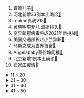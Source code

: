 1. 曹颖儿子[:link:](https://s.weibo.com/weibo?q=%23曹颖儿子%23&Refer=top)
2. 河北新增33例本土确诊[:link:](https://s.weibo.com/weibo?q=%23河北新增33例本土确诊%23&Refer=top)
3. realme真我V15[:link:](https://s.weibo.com/weibo?q=%23realme真我V15%23&Refer=top)
4. 黄晓明李菲儿 浪姐镜头[:link:](https://s.weibo.com/weibo?q=%23黄晓明李菲儿%20浪姐镜头%23&Refer=top)
5. 变异新冠病毒将成2021年新挑战[:link:](https://s.weibo.com/weibo?q=%23变异新冠病毒将成2021年新挑战%23&Refer=top)
6. 美国交通部长赵小兰辞职[:link:](https://s.weibo.com/weibo?q=%23美国交通部长赵小兰辞职%23&Refer=top)
7. 马斯克成为世界首富[:link:](https://s.weibo.com/weibo?q=%23马斯克成为世界首富%23&Refer=top)
8. Angelababy蔡徐坤同框[:link:](https://s.weibo.com/weibo?q=%23Angelababy蔡徐坤同框%23&Refer=top)
9. 北京新增1例本土确诊[:link:](https://s.weibo.com/weibo?q=%23北京新增1例本土确诊%23&Refer=top)
10. 石家庄疫情[:link:](https://s.weibo.com/weibo?q=%23石家庄疫情%23&Refer=top)
<details>
<summary>11 ~ 20</summary>

11. 南柱赫旧照撞脸杨迪[:link:](https://s.weibo.com/weibo?q=%23南柱赫旧照撞脸杨迪%23&Refer=top)
12. 小鹿 为什么不能有灯牌里的妈妈[:link:](https://s.weibo.com/weibo?q=%23小鹿%20为什么不能有灯牌里的妈妈%23&Refer=top)
13. 女生想拥抱的男生的穿搭[:link:](https://s.weibo.com/weibo?q=%23女生想拥抱的男生的穿搭%23&Refer=top)
14. 范丞丞妈妈就是我妈妈本人[:link:](https://s.weibo.com/weibo?q=%23范丞丞妈妈就是我妈妈本人%23&Refer=top)
15. 浙江支援河北核酸检测医疗队出征[:link:](https://s.weibo.com/weibo?q=%23浙江支援河北核酸检测医疗队出征%23&Refer=top)
16. 大学生打破复原魔方吉尼斯世界纪录[:link:](https://s.weibo.com/weibo?q=%23大学生打破复原魔方吉尼斯世界纪录%23&Refer=top)
17. 希林娜依高被妈妈问为什么苦涩[:link:](https://s.weibo.com/weibo?q=%23希林娜依高被妈妈问为什么苦涩%23&Refer=top)
18. 河南大学[:link:](https://s.weibo.com/weibo?q=%23河南大学%23&Refer=top)
19. 比特币[:link:](https://s.weibo.com/weibo?q=%23比特币%23&Refer=top)
20. 车银优好帅[:link:](https://s.weibo.com/weibo?q=%23车银优好帅%23&Refer=top)
</details>
<details>
<summary>21 ~ 30</summary>

21. 上海地铁[:link:](https://s.weibo.com/weibo?q=%23上海地铁%23&Refer=top)
22. 王骁曾后悔参加节目[:link:](https://s.weibo.com/weibo?q=%23王骁曾后悔参加节目%23&Refer=top)
23. 不能在北方说找块豆腐撞死[:link:](https://s.weibo.com/weibo?q=%23不能在北方说找块豆腐撞死%23&Refer=top)
24. 董子健让杨巡学学谢宏祖[:link:](https://s.weibo.com/weibo?q=%23董子健让杨巡学学谢宏祖%23&Refer=top)
25. 王者荣耀[:link:](https://s.weibo.com/weibo?q=%23王者荣耀%23&Refer=top)
26. 核酸检测护士含泪送别去世母亲[:link:](https://s.weibo.com/weibo?q=%23核酸检测护士含泪送别去世母亲%23&Refer=top)
27. 彭斯办公室主任被特朗普禁止进入白宫[:link:](https://s.weibo.com/weibo?q=%23彭斯办公室主任被特朗普禁止进入白宫%23&Refer=top)
28. 法考[:link:](https://s.weibo.com/weibo?q=%23法考%23&Refer=top)
29. 健康码的温度在哪[:link:](https://s.weibo.com/weibo?q=%23健康码的温度在哪%23&Refer=top)
30. 谢允醒来第一件事是画画[:link:](https://s.weibo.com/weibo?q=%23谢允醒来第一件事是画画%23&Refer=top)
</details>
<details>
<summary>31 ~ 40</summary>

31. 徐梦洁像踩着平衡车领的奖[:link:](https://s.weibo.com/weibo?q=%23徐梦洁像踩着平衡车领的奖%23&Refer=top)
32. 黑龙江新增1例本土确诊[:link:](https://s.weibo.com/weibo?q=%23黑龙江新增1例本土确诊%23&Refer=top)
33. 谢允向周翡求婚[:link:](https://s.weibo.com/weibo?q=%23谢允向周翡求婚%23&Refer=top)
34. 佩洛西呼吁将特朗普立即免职[:link:](https://s.weibo.com/weibo?q=%23佩洛西呼吁将特朗普立即免职%23&Refer=top)
35. 詹秋怡律政佳人[:link:](https://s.weibo.com/weibo?q=%23詹秋怡律政佳人%23&Refer=top)
36. 青年教师的996[:link:](https://s.weibo.com/weibo?q=%23青年教师的996%23&Refer=top)
37. 新郎结完婚把新娘忘在酒店[:link:](https://s.weibo.com/weibo?q=%23新郎结完婚把新娘忘在酒店%23&Refer=top)
38. 赘婿[:link:](https://s.weibo.com/weibo?q=%23赘婿%23&Refer=top)
39. 燕郊[:link:](https://s.weibo.com/weibo?q=%23燕郊%23&Refer=top)
40. 内蒙古零下30度泡面被冻成干脆面[:link:](https://s.weibo.com/weibo?q=%23内蒙古零下30度泡面被冻成干脆面%23&Refer=top)
</details>
<details>
<summary>41 ~ 50</summary>

41. 辽宁新增2例本土确诊[:link:](https://s.weibo.com/weibo?q=%23辽宁新增2例本土确诊%23&Refer=top)
42. 江苏浙江医疗队驰援河北[:link:](https://s.weibo.com/weibo?q=%23江苏浙江医疗队驰援河北%23&Refer=top)
43. 31省区市新增53例确诊[:link:](https://s.weibo.com/weibo?q=%2331省区市新增53例确诊%23&Refer=top)
44. 马斯克回应成为全球首富[:link:](https://s.weibo.com/weibo?q=%23马斯克回应成为全球首富%23&Refer=top)
45. 2020年西双版纳缴毒1.5吨[:link:](https://s.weibo.com/weibo?q=%232020年西双版纳缴毒1.5吨%23&Refer=top)
46. 冒雪送物资护目镜结冰有人摔破腿[:link:](https://s.weibo.com/weibo?q=%23冒雪送物资护目镜结冰有人摔破腿%23&Refer=top)
47. 了不起的女孩联动棋魂[:link:](https://s.weibo.com/weibo?q=%23了不起的女孩联动棋魂%23&Refer=top)
48. 31省区市新增本土确诊37例[:link:](https://s.weibo.com/weibo?q=%2331省区市新增本土确诊37例%23&Refer=top)
49. 美国单日新增新冠确诊超26万例[:link:](https://s.weibo.com/weibo?q=%23美国单日新增新冠确诊超26万例%23&Refer=top)
50. 大江大河2高能饭局[:link:](https://s.weibo.com/weibo?q=%23大江大河2高能饭局%23&Refer=top)
</details>